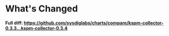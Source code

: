 # What's Changed

#### Full diff: https://github.com/sysdiglabs/charts/compare/kspm-collector-0.3.3...kspm-collector-0.3.4
